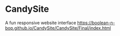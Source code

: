 # CandySite
A fun responsive website interface
https://boolean-n-bop.github.io/CandySite/CandySite/Final/index.html

